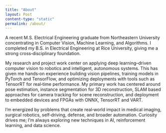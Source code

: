 ```yaml
---
title: "About"
layout: Post
content-type: "static"
permalink: /about/
---
```


A recent M.S. Electrical Engineering graduate from Northeastern University concentrating in Computer Vision, Machine Learning, and Algorithms. I completed my B.S. in Electrical Engineering at Rice University, giving me a strong cross‑disciplinary foundation.

My research and project work center on applying deep learning–driven computer vision to robotics and intelligent, autonomous systems. This has given me hands‑on experience building vision pipelines, training models in PyTorch and TensorFlow, and optimizing deployments with tools such as TensorRT for real‑time performance. My primary work has centered around pose estimation, instance segmentation for 3D reconstruction, SLAM based approaches for camera tracking for scene reconstruction, and deployment to embedded devices and FPGAs with ONNX, TensorRT and VART.

I’m energized by problems that create real‑world impact in medical imaging, surgical robotics, self‑driving, defense, and broader automation. Curiosity drives me; I’m always exploring new techniques in AI, reinforcement learning, and data science.
